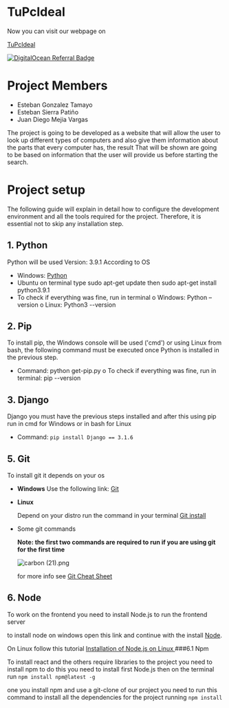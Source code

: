 # **TuPcIdeal**

Now you can visit our webpage on 

[TuPcIdeal](http://tupcideal.tk/)

[![DigitalOcean Referral Badge](https://web-platforms.sfo2.cdn.digitaloceanspaces.com/WWW/Badge%201.svg)](https://www.digitalocean.com/?refcode=0d1012b30ecf&utm_campaign=Referral_Invite&utm_medium=Referral_Program&utm_source=badge)

# **Project Members**

- Esteban Gonzalez Tamayo
- Esteban Sierra Patiño
- Juan Diego Mejia Vargas

The project is going to be developed as a website that will allow the user to look up different types of computers and also give them information about the parts that every computer has, the result That will be shown are going to be based on information that the user will provide us before starting the search.

# **Project setup**

The following guide will explain in detail how to configure the development environment and all the tools required for the project. Therefore, it is essential not to skip any installation step.

## **1. Python**
Python will be used Version: 3.9.1 According to OS
- Windows: [Python](https://www.python.org/downloads/)
- Ubuntu on terminal type sudo apt-get update then sudo apt-get install python3.9.1
- To check if everything was fine, run in terminal
o Windows: Python –version
o Linux: Python3 --version

## **2. Pip**

To install pip, the Windows console will be used ('cmd') or using Linux from bash, the following command must be executed once Python is installed in the previous step.

- Command: python get-pip.py
o To check if everything was fine, run in terminal: pip --version

## **3. Django**

Django you must have the previous steps installed and after this using pip run in cmd for Windows or in bash for Linux
- Command: `pip install Django == 3.1.6`

## **5. Git**

To install git it depends on your os

- **Windows**
  Use the following link: [Git](https://git-scm.com/)

- **Linux**

  Depend on your distro run the command in your terminal [Git install](https://git-scm.com/download/linux)

- Some git commands 

  **Note: the first two commands are required to run if you are using git for the first time**

  ![carbon (21).png](https://media.discordapp.net/attachments/429146219223449601/899014025713705040/Items_1.png)

  for more info see [Git Cheat Sheet](https://training.github.com/downloads/github-git-cheat-sheet.pdf)

## **6. Node**

To work on the frontend you need to install Node.js to run the frontend server

to install node on windows open this link and continue with the install [Node](https://nodejs.org/dist/v14.16.0/node-v14.16.0-x64.msi).

On Linux follow this tutorial [Installation of Node.js on Linux
](https://www.geeksforgeeks.org/installation-of-node-js-on-linux/)
###6.1 Npm 

To install react and the others require libraries to the project you need to install npm to do this you need to install first Node.js then on the terminal run `npm install npm@latest -g`

one you install npm and use a git-clone of our project you need to run this command to install all the dependencies for the project running `npm install` 

